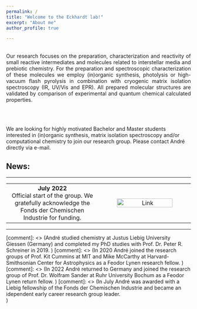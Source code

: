 ```yaml
---
permalink: /
title: "Welcome to the Eckhardt lab!"
excerpt: "About me"
author_profile: true

---
```



<p style='text-align: justify;'> 
<br/>
Our research focuses on the preparation, characterization and reactivity of small reactive intermediates and molecules related to interstellar media and prebiotic chemistry. 
For the preparation and spectroscopic characterization of these molecules we employ (in)organic synthesis, photolysis or high-vacuum flash pyrolysis in combination with cryogenic matrix isolation spectroscopy (IR, UV/Vis and EPR). 
All prepared molecular structures are validated by comparison of experimental and quantum chemical calculated properties. 
</p>
<br/>
<br/>

We are looking for highly motivated Bachelor and Master students interested in (in)organic synthesis, matrix isolation spectroscopy and/or computational chemistry to join our research group. Please contact André directly via e-mail.


News:
------
___

<table>
  <tr>
    <td style="width:50%;" align="center" valign="middle"><b>July 2022</b><br/>Official start of the group. We gratefully acknowledge the Fonds der Chemischen Industrie for funding.</td>
    <td style="width:50%;" align="center" valign="middle"><a href="https://www.vci.de/(not-generated)/fonds/stipendien/liebig-stipendium/seiten.jsp"><img src="https://AKEckhardt.github.io/images/FCI.png" alt="Link" width="80%" height="auto%" align="middle"></a></td>
  </tr>
</table>


___






[comment]: <> (André studied chemistry at Justus Liebig University Giessen (Germany) and completed my PhD studies with Prof. Dr. Peter R. Schreiner in 2019. )
[comment]: <> (In 2020 André joined the research groups of Prof. Kit Cummins at MIT and Mike McCarthy at Harvard-Smithsonian Center for Astrophysics as a Feodor Lynen research fellow. )
[comment]: <> (In 2022 André returned to Germany and joined the research group of Prof. Dr. Wolfram Sander at Ruhr University Bochum as a Feodor Lynen return fellow. )
[comment]: <> (In July André was awarded with a Liebig fellowship of the Fonds der Chemischen Industrie and became an idependent early career research group leader.<br/>)